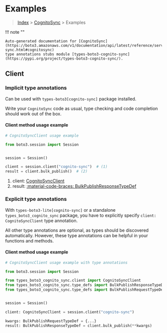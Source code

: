 # Examples

> [Index](../README.md) > [CognitoSync](./README.md) > Examples

!!! note ""

    Auto-generated documentation for [CognitoSync](https://boto3.amazonaws.com/v1/documentation/api/latest/reference/services/cognito-sync.html#cognitosync)
    type annotations stubs module [types-boto3-cognito-sync](https://pypi.org/project/types-boto3-cognito-sync/).

## Client

### Implicit type annotations

Can be used with `types-boto3[cognito-sync]` package installed.

Write your `CognitoSync` code as usual,
type checking and code completion should work out of the box.


#### Client method usage example

```python
# CognitoSyncClient usage example

from boto3.session import Session


session = Session()

client = session.client("cognito-sync")  # (1)
result = client.bulk_publish()  # (2)
```

1. client: [CognitoSyncClient](./client.md)
2. result: [:material-code-braces: BulkPublishResponseTypeDef](./type_defs.md#bulkpublishresponsetypedef)






### Explicit type annotations

With `types-boto3-lite[cognito-sync]`
or a standalone `types_boto3_cognito_sync` package, you have to explicitly specify `client: CognitoSyncClient` type annotation.

All other type annotations are optional, as types should be discovered automatically.
However, these type annotations can be helpful in your functions and methods.


#### Client method usage example

```python
# CognitoSyncClient usage example with type annotations

from boto3.session import Session

from types_boto3_cognito_sync.client import CognitoSyncClient
from types_boto3_cognito_sync.type_defs import BulkPublishResponseTypeDef
from types_boto3_cognito_sync.type_defs import BulkPublishRequestTypeDef


session = Session()

client: CognitoSyncClient = session.client("cognito-sync")

kwargs: BulkPublishRequestTypeDef = {...}
result: BulkPublishResponseTypeDef = client.bulk_publish(**kwargs)
```






